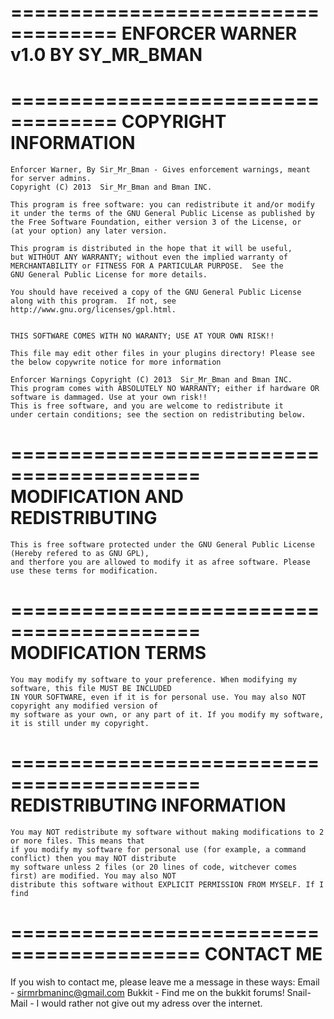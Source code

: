 ===================================
ENFORCER WARNER v1.0 BY SY_MR_BMAN
===================================

===================================
COPYRIGHT INFORMATION
===================================
    Enforcer Warner, By Sir_Mr_Bman - Gives enforcement warnings, meant for server admins.
    Copyright (C) 2013  Sir_Mr_Bman and Bman INC.

    This program is free software: you can redistribute it and/or modify
    it under the terms of the GNU General Public License as published by
    the Free Software Foundation, either version 3 of the License, or
    (at your option) any later version.

    This program is distributed in the hope that it will be useful,
    but WITHOUT ANY WARRANTY; without even the implied warranty of
    MERCHANTABILITY or FITNESS FOR A PARTICULAR PURPOSE.  See the
    GNU General Public License for more details.

    You should have received a copy of the GNU General Public License
    along with this program.  If not, see http://www.gnu.org/licenses/gpl.html.

  
    THIS SOFTWARE COMES WITH NO WARANTY; USE AT YOUR OWN RISK!!
    
    This file may edit other files in your plugins directory! Please see the below copywrite notice for more information
    
    Enforcer Warnings Copyright (C) 2013  Sir_Mr_Bman and Bman INC.
    This program comes with ABSOLUTELY NO WARRANTY; either if hardware OR software is dammaged. Use at your own risk!!
    This is free software, and you are welcome to redistribute it
    under certain conditions; see the section on redistributing below.


==========================================
MODIFICATION AND REDISTRIBUTING
==========================================

    This is free software protected under the GNU General Public License (Hereby refered to as GNU GPL), 
    and therfore you are allowed to modify it as afree software. Please use these terms for modification.

==========================================
MODIFICATION TERMS
==========================================
    You may modify my software to your preference. When modifying my software, this file MUST BE INCLUDED
    IN YOUR SOFTWARE, even if it is for personal use. You may also NOT copyright any modified version of
    my software as your own, or any part of it. If you modify my software, it is still under my copyright.
==========================================
REDISTRIBUTING INFORMATION
==========================================
    You may NOT redistribute my software without making modifications to 2 or more files. This means that
    if you modify my software for personal use (for example, a command conflict) then you may NOT distribute
    my software unless 2 files (or 20 lines of code, witchever comes first) are modified. You may also NOT
    distribute this software without EXPLICIT PERMISSION FROM MYSELF. If I find 

==========================================
CONTACT ME
==========================================

If you wish to contact me, please leave me a message in these ways:
    Email - sirmrbmaninc@gmail.com
    Bukkit - Find me on the bukkit forums!
    Snail-Mail - I would rather not give out my adress over the internet.


